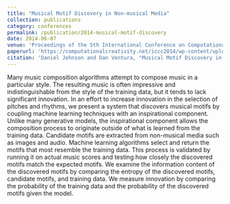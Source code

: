 ```yaml
---
title: "Musical Motif Discovery in Non-musical Media"
collection: publications
category: conferences
permalink: /publication/2014-musical-motif-discovery
date: 2014-06-07
venue: 'Proceedings of the 5th International Conference on Computational Creativity'
paperurl: 'https://computationalcreativity.net/iccc2014/wp-content/uploads/2014/06/7.1_Johnson.pdf'
citation: 'Daniel Johnson and Dan Ventura, "Musical Motif Discovery in Non-musical Media", Proceedings of the 5th International Conference on Computational Creativity, pp. 91-99, 2014'
---
```


Many music composition algorithms attempt to compose music in a particular style. The resulting music is often impressive and indistinguishable from the style of the training data, but it tends to lack significant innovation. In an effort to increase innovation in the selection of pitches and rhythms, we present a system that discovers musical motifs by coupling machine learning techniques with an inspirational component. Unlike many generative models, the inspirational component allows the composition process to originate outside of what is learned from the training data. Candidate motifs are extracted from non-musical media such as images and audio. Machine learning algorithms select and return the motifs that most resemble the training data. This process is validated by running it on actual music scores and testing how closely the discovered motifs match the expected motifs. We examine the information content of the discovered motifs by comparing the entropy of the discovered motifs, candidate motifs, and training data. We measure innovation by comparing the probability of the training data and the probability of the discovered motifs given the model.
